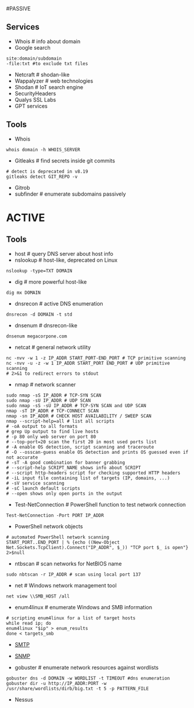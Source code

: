 #PASSIVE

## Services

- Whois # info about domain
- Google search

```
site:domain/subdomain
-file:txt #to exclude txt files
```

- Netcraft # shodan-like
- Wappalyzer # web technologies
- Shodan # IoT search engine
- SecurityHeaders
- Qualys SSL Labs
- GPT services

## Tools

- Whois

```
whois domain -h WHOIS_SERVER

```

- Gitleaks # find secrets inside git commits

```
# detect is deprecated in v8.19
gitleaks detect GIT_REPO -v
```

- Gitrob
- subfinder # enumerate subdomains passively

# ACTIVE

## Tools

- host # query DNS server about host info
- nslookup # host-like, deprecated on Linux

```
nslookup -type=TXT DOMAIN
```

- dig # more powerful host-like

```
dig mx DOMAIN
```

- dnsrecon # active DNS enumeration

```
dnsrecon -d DOMAIN -t std
```

- dnsenum # dnsrecon-like

```
dnsenum megacorpone.com
```

- netcat # general network utility

```
nc -nvv -w 1 -z IP_ADDR START_PORT-END_PORT # TCP primitive scanning
nc -nvv -u -z -w 1 IP_ADDR START_PORT END_PORT # UDP primitive scanning
# 2>&1 to redirect errors to stdout
```

- nmap # network scanner

```
sudo nmap -sS IP_ADDR # TCP-SYN SCAN
sudo nmap -sU IP_ADDR # UDP SCAN
sudo nmap -sS -sU IP_ADDR # TCP-SYN SCAN and UDP SCAN
nmap -sT IP_ADDR # TCP-CONNECT SCAN
nmap -sn IP_ADDR # CHECK HOST AVAILABILITY / SWEEP SCAN
nmap --script-help=all # list all scripts
# -oA output to all formats
# grep Up output to find live hosts
# -p 80 only web server on port 80
# --top-port=20 scan the first 20 in most used ports list
# -A enable OS detection, script scanning and traceroute
# -O --osscan-guess enable OS detection and prints OS guessed even if not accurate
# -sT -A good combination for banner grabbing
# --script-help SCRIPT_NAME shows info about SCRIPT
# --script http-headers script for checking supported HTTP headers
# -iL input file containing list of targets (IP, domains, ...)
# -sV service scanning
# -sC launch default scripts
# --open shows only open ports in the output
```

- Test-NetConnection # PowerShell function to test network connection

```
Test-NetConnection -Port PORT IP_ADDR
```

- PowerShell network objects

```
# automated PowerShell network scanning
START_PORT..END_PORT | % {echo ((New-Object Net.Sockets.TcpClient).Connect("IP_ADDR", $_)) "TCP port $_ is open"} 2>$null
```

- ntbscan # scan networks for NetBIOS name

```
sudo nbtscan -r IP_ADDR # scan using local port 137
```

- net # Windows network management tool

```
net view \\SMB_HOST /all

```

- enum4linux # enumerate Windows and SMB information

```
# scripting enum4linux for a list of target hosts
while read ip; do
enum4linux "$ip" > enum_results
done < targets_smb
```

- [SMTP](/docs/SMTP.md)
- [SNMP](/docs/SNMP.md)

- gobuster # enumerate network resources against wordlists

```
gobuster dns -d DOMAIN -w WORDLIST -t TIMEOUT #dns enumeration
gobuster dir -u http://IP_ADDR:PORT -w /usr/share/wordlists/dirb/big.txt -t 5 -p PATTERN_FILE
```

- Nessus
